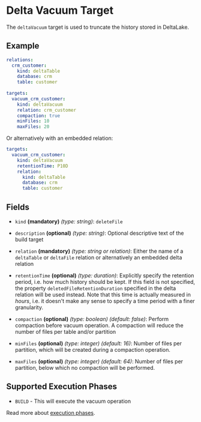 # Delta Vacuum Target

The `deltaVacuum` target is used to truncate the history stored in DeltaLake. 

## Example

```yaml
relations:
  crm_customer:
    kind: deltaTable
    database: crm
    table: customer
    
targets:
  vacuum_crm_customer:
    kind: deltaVacuum
    relation: crm_customer
    compaction: true
    minFiles: 10
    maxFiles: 20
```

Or alternatively with an embedded relation:
```yaml
targets:
  vacuum_crm_customer:
    kind: deltaVacuum
    retentionTime: P10D
    relation:
      kind: deltaTable
      database: crm
      table: customer
```


## Fields

* `kind` **(mandatory)** *(type: string)*: `deleteFile`

* `description` **(optional)** *(type: string)*:
  Optional descriptive text of the build target

* `relation` **(mandatory)** *(type: string or relation)*: Either the name of a `deltaTable` or `deltaFile` relation
 or alternatively an embedded delta relation

* `retentionTime` **(optional)** *(type: duration)*: Explicitly specify the retention period, i.e. how much history
 should be kept. If this field is not specified, the property `deletedFileRetentionDuration` specified in the delta 
 relation will be used instead. Note that this time is actually measured in *hours*, i.e. it doesn't make any sense
 to specify a time period with a finer granularity.

* `compaction` **(optional)** *(type: boolean)* *(default: false)*: Perform compaction before vacuum operation. A
 compaction will reduce the number of files per table and/or partition

* `minFiles` **(optional)** *(type: integer)* *(default: 16)*: Number of files per partition, which will be created
 during a compaction operation.

* `maxFiles` **(optional)** *(type: integer)* *(default: 64)*: Number of files per partition, below which no compaction
 will be performed.


## Supported Execution Phases
* `BUILD` - This will execute the vacuum operation

Read more about [execution phases](../../concepts/lifecycle.md).

